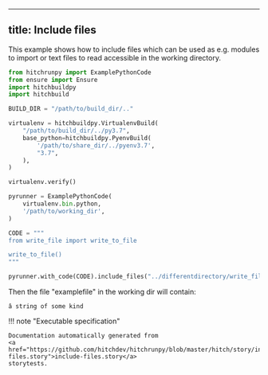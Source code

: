 
---
title: Include files
---



This example shows how to include files which can be
used as e.g. modules to import or text files to read accessible
in the working directory.





```python
from hitchrunpy import ExamplePythonCode
from ensure import Ensure
import hitchbuildpy
import hitchbuild

BUILD_DIR = "/path/to/build_dir/.."

virtualenv = hitchbuildpy.VirtualenvBuild(
    "/path/to/build_dir/../py3.7",
    base_python=hitchbuildpy.PyenvBuild(
        '/path/to/share_dir/../pyenv3.7',
        "3.7",
    ),
)

virtualenv.verify()

pyrunner = ExamplePythonCode(
    virtualenv.bin.python,
    '/path/to/working_dir',
)

```






```python
CODE = """
from write_file import write_to_file

write_to_file()
"""

pyrunner.with_code(CODE).include_files("../differentdirectory/write_file.py").run()

```






Then the file "examplefile" in the working dir will contain:

```
â string of some kind
```








!!! note "Executable specification"

    Documentation automatically generated from 
    <a href="https://github.com/hitchdev/hitchrunpy/blob/master/hitch/story/include-files.story">include-files.story</a>
    storytests.

